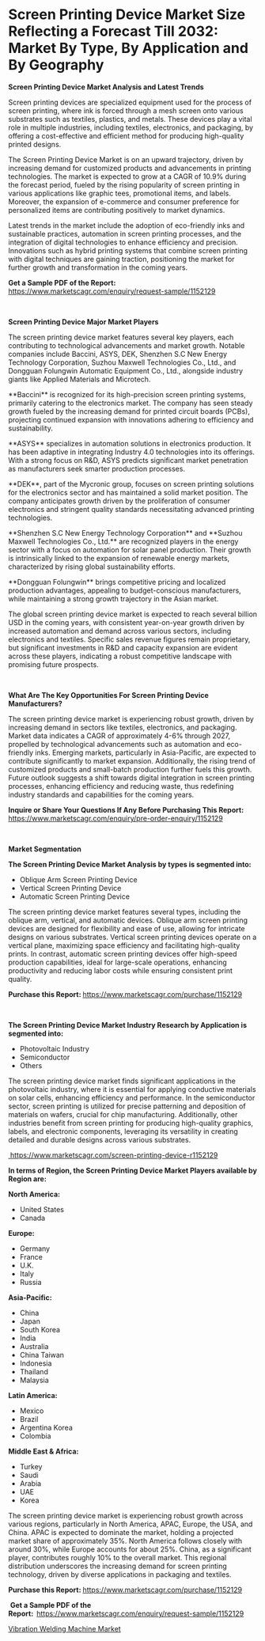 <p><h1>Screen Printing Device Market Size Reflecting a Forecast Till 2032: Market By Type, By Application and By Geography</h1></p><p><strong>Screen Printing Device Market Analysis and Latest Trends</strong></p>
<p><p>Screen printing devices are specialized equipment used for the process of screen printing, where ink is forced through a mesh screen onto various substrates such as textiles, plastics, and metals. These devices play a vital role in multiple industries, including textiles, electronics, and packaging, by offering a cost-effective and efficient method for producing high-quality printed designs.</p><p>The Screen Printing Device Market is on an upward trajectory, driven by increasing demand for customized products and advancements in printing technologies. The market is expected to grow at a CAGR of 10.9% during the forecast period, fueled by the rising popularity of screen printing in various applications like graphic tees, promotional items, and labels. Moreover, the expansion of e-commerce and consumer preference for personalized items are contributing positively to market dynamics.</p><p>Latest trends in the market include the adoption of eco-friendly inks and sustainable practices, automation in screen printing processes, and the integration of digital technologies to enhance efficiency and precision. Innovations such as hybrid printing systems that combine screen printing with digital techniques are gaining traction, positioning the market for further growth and transformation in the coming years.</p></p>
<p><strong>Get a Sample PDF of the Report:&nbsp;</strong> <a href="https://www.marketscagr.com/enquiry/request-sample/1152129?utm_campaign=2241&utm_medium=2&utm_source=Github&utm_content=ia&utm_term=19022025&utm_id=screen-printing-device">https://www.marketscagr.com/enquiry/request-sample/1152129</a></p>
<p>&nbsp;</p>
<p><strong>Screen Printing Device Major Market Players</strong></p>
<p><p>The screen printing device market features several key players, each contributing to technological advancements and market growth. Notable companies include Baccini, ASYS, DEK, Shenzhen S.C New Energy Technology Corporation, Suzhou Maxwell Technologies Co., Ltd., and Dongguan Folungwin Automatic Equipment Co., Ltd., alongside industry giants like Applied Materials and Microtech.</p><p>**Baccini** is recognized for its high-precision screen printing systems, primarily catering to the electronics market. The company has seen steady growth fueled by the increasing demand for printed circuit boards (PCBs), projecting continued expansion with innovations adhering to efficiency and sustainability.</p><p>**ASYS** specializes in automation solutions in electronics production. It has been adaptive in integrating Industry 4.0 technologies into its offerings. With a strong focus on R&D, ASYS predicts significant market penetration as manufacturers seek smarter production processes.</p><p>**DEK**, part of the Mycronic group, focuses on screen printing solutions for the electronics sector and has maintained a solid market position. The company anticipates growth driven by the proliferation of consumer electronics and stringent quality standards necessitating advanced printing technologies.</p><p>**Shenzhen S.C New Energy Technology Corporation** and **Suzhou Maxwell Technologies Co., Ltd.** are recognized players in the energy sector with a focus on automation for solar panel production. Their growth is intrinsically linked to the expansion of renewable energy markets, characterized by rising global sustainability efforts.</p><p>**Dongguan Folungwin** brings competitive pricing and localized production advantages, appealing to budget-conscious manufacturers, while maintaining a strong growth trajectory in the Asian market.</p><p>The global screen printing device market is expected to reach several billion USD in the coming years, with consistent year-on-year growth driven by increased automation and demand across various sectors, including electronics and textiles. Specific sales revenue figures remain proprietary, but significant investments in R&D and capacity expansion are evident across these players, indicating a robust competitive landscape with promising future prospects.</p></p>
<p>&nbsp;</p>
<p><strong>What Are The Key Opportunities For Screen Printing Device Manufacturers?</strong></p>
<p><p>The screen printing device market is experiencing robust growth, driven by increasing demand in sectors like textiles, electronics, and packaging. Market data indicates a CAGR of approximately 4-6% through 2027, propelled by technological advancements such as automation and eco-friendly inks. Emerging markets, particularly in Asia-Pacific, are expected to contribute significantly to market expansion. Additionally, the rising trend of customized products and small-batch production further fuels this growth. Future outlook suggests a shift towards digital integration in screen printing processes, enhancing efficiency and reducing waste, thus redefining industry standards and capabilities for the coming years.</p></p>
<p><strong>Inquire or Share Your Questions If Any Before Purchasing This Report:</strong> <a href="https://www.marketscagr.com/enquiry/pre-order-enquiry/1152129?utm_campaign=2241&utm_medium=2&utm_source=Github&utm_content=ia&utm_term=19022025&utm_id=screen-printing-device">https://www.marketscagr.com/enquiry/pre-order-enquiry/1152129</a></p>
<p>&nbsp;</p>
<p><strong>Market Segmentation</strong></p>
<p><strong>The Screen Printing Device Market Analysis by types is segmented into:</strong></p>
<p><ul><li>Oblique Arm Screen Printing Device</li><li>Vertical Screen Printing Device</li><li>Automatic Screen Printing Device</li></ul></p>
<p><p>The screen printing device market features several types, including the oblique arm, vertical, and automatic devices. Oblique arm screen printing devices are designed for flexibility and ease of use, allowing for intricate designs on various substrates. Vertical screen printing devices operate on a vertical plane, maximizing space efficiency and facilitating high-quality prints. In contrast, automatic screen printing devices offer high-speed production capabilities, ideal for large-scale operations, enhancing productivity and reducing labor costs while ensuring consistent print quality.</p></p>
<p><strong>Purchase this Report:&nbsp;</strong><a href="https://www.marketscagr.com/purchase/1152129?utm_campaign=2241&utm_medium=2&utm_source=Github&utm_content=ia&utm_term=19022025&utm_id=screen-printing-device">https://www.marketscagr.com/purchase/1152129</a></p>
<p>&nbsp;</p>
<p><strong>The Screen Printing Device Market Industry Research by Application is segmented into:</strong></p>
<p><ul><li>Photovoltaic Industry</li><li>Semiconductor</li><li>Others</li></ul></p>
<p><p>The screen printing device market finds significant applications in the photovoltaic industry, where it is essential for applying conductive materials on solar cells, enhancing efficiency and performance. In the semiconductor sector, screen printing is utilized for precise patterning and deposition of materials on wafers, crucial for chip manufacturing. Additionally, other industries benefit from screen printing for producing high-quality graphics, labels, and electronic components, leveraging its versatility in creating detailed and durable designs across various substrates.</p></p>
<p><a href="https://www.marketscagr.com/screen-printing-device-r1152129?utm_campaign=2241&utm_medium=2&utm_source=Github&utm_content=ia&utm_term=19022025&utm_id=screen-printing-device">&nbsp;https://www.marketscagr.com/screen-printing-device-r1152129</a></p>
<p><strong>In terms of Region, the Screen Printing Device Market Players available by Region are:</strong></p>
<p>
    <p> <strong> North America: </strong>
        <ul>
            <li>United States</li>
            <li>Canada</li>
        </ul>
        </p> 
    <p> <strong> Europe: </strong>
        <ul>
            <li>Germany</li>
            <li>France</li>
            <li>U.K.</li>
            <li>Italy</li>
            <li>Russia</li>
        </ul>
        </p> 
    <p> <strong> Asia-Pacific: </strong>
        <ul>
            <li>China</li>
            <li>Japan</li>
            <li>South Korea</li>
            <li>India</li>
            <li>Australia</li>
            <li>China Taiwan</li>
            <li>Indonesia</li>
            <li>Thailand</li>
            <li>Malaysia</li>
        </ul>
        </p> 
    <p> <strong> Latin America: </strong>
        <ul>
            <li>Mexico</li>
            <li>Brazil</li>
            <li>Argentina Korea</li>
            <li>Colombia</li>
        </ul>
        </p> 
    <p> <strong> Middle East & Africa: </strong>
        <ul>
            <li>Turkey</li>
            <li>Saudi</li>
            <li>Arabia</li>
            <li>UAE</li>
            <li>Korea</li>
        </ul>
    </p>
    </p>
<p><p>The screen printing device market is experiencing robust growth across various regions, particularly in North America, APAC, Europe, the USA, and China. APAC is expected to dominate the market, holding a projected market share of approximately 35%. North America follows closely with around 30%, while Europe accounts for about 25%. China, as a significant player, contributes roughly 10% to the overall market. This regional distribution underscores the increasing demand for screen printing technology, driven by diverse applications in packaging and textiles.</p></p>
<p><strong>Purchase this Report: </strong><a href="https://www.marketscagr.com/purchase/1152129?utm_campaign=2241&utm_medium=2&utm_source=Github&utm_content=ia&utm_term=19022025&utm_id=screen-printing-device">https://www.marketscagr.com/purchase/1152129</a></p>
<p>&nbsp;<strong>Get a Sample PDF of the Report:&nbsp;&nbsp;</strong><a href="https://www.marketscagr.com/enquiry/request-sample/1152129?utm_campaign=2241&utm_medium=2&utm_source=Github&utm_content=ia&utm_term=19022025&utm_id=screen-printing-device">https://www.marketscagr.com/enquiry/request-sample/1152129</a></p>
<p><strong></strong></p>
<p><p><a href="https://github.com/princessbartram3/Market-Research-Report-List-1/blob/main/vibration-welding-machine-market.md?utm_campaign=2241&utm_medium=2&utm_source=Github&utm_content=ia&utm_term=19022025&utm_id=screen-printing-device">Vibration Welding Machine Market</a></p></p>